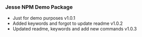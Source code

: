 ### Jesse NPM Demo Package

- Just for demo purposes v1.0.1
- Added keywords and forgot to update readme v1.0.2
- Updated readme, keywords and add new commands v1.0.3